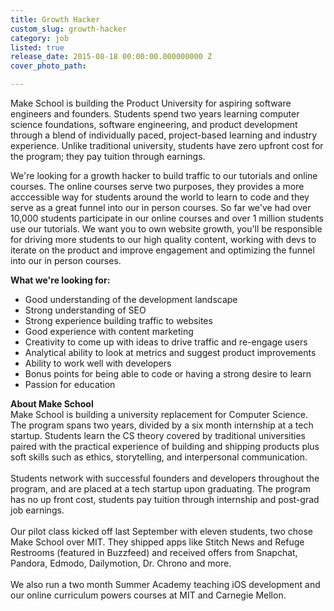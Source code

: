 ```yaml
---
title: Growth Hacker
custom_slug: growth-hacker
category: job
listed: true
release_date: 2015-08-18 00:00:00.000000000 Z
cover_photo_path: 

---
```

Make School is building the Product University for aspiring software engineers and founders. Students spend two years learning computer science foundations, software engineering, and product development through a blend of individually paced, project-based learning and industry experience. Unlike traditional university, students have zero upfront cost for the program; they pay tuition through earnings.

We're looking for a growth hacker to build traffic to our tutorials and online courses. The online courses serve two purposes, they provides a more acccessible way for students around the world to learn to code and they serve as a great funnel into our in person courses. So far we've had over 10,000 students participate in our online courses and over 1 million students use our tutorials. We want you to own website growth, you'll be responsible for driving more students to our high quality content, working with devs to iterate on the product and improve engagement and optimizing the funnel into our in person courses.

**What we're looking for:**

- Good understanding of the development landscape
- Strong understanding of SEO
- Strong experience building traffic to websites
- Good experience with content marketing
- Creativity to come up with ideas to drive traffic and re-engage users
- Analytical ability to look at metrics and suggest product improvements
- Ability to work well with developers
- Bonus points for being able to code or having a strong desire to learn
- Passion for education

<b>About Make School</b><br>Make School is building a university replacement for Computer Science.
The program spans two years, divided by a six month internship at a tech startup. Students learn the CS theory covered by traditional universities paired with the practical experience of building and shipping products plus soft skills such as ethics, storytelling, and interpersonal communication.<br><br>
Students network with successful founders and developers throughout the program, and are placed at a tech startup upon graduating. The program has no up front cost, students pay tuition through internship and post-grad job earnings. <br><br>
Our pilot class kicked off last September with eleven students, two chose Make School over MIT. They shipped apps like Stitch News and Refuge Restrooms (featured in Buzzfeed) and received offers from Snapchat, Pandora, Edmodo, Dailymotion, Dr. Chrono and more. <br><br>
We also run a two month Summer Academy teaching iOS development and our online curriculum powers courses at MIT and Carnegie Mellon.